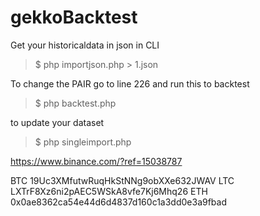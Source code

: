 # gekkoBacktest
Get your historicaldata in json in CLI

> $ php importjson.php > 1.json

To change the PAIR go to line 226 and run this to backtest

> $ php backtest.php 

to update your dataset

> $ php singleimport.php

https://www.binance.com/?ref=15038787

BTC 19Uc3XMfutwRuqHkStNNg9obXXe632JWAV
LTC LXTrF8Xz6ni2pAEC5WSkA8vfe7Kj6Mhq26
ETH 0x0ae8362ca54e44d6d4837d160c1a3dd0e3a9fbad
